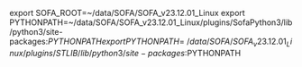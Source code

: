 export SOFA_ROOT=~/data/SOFA/SOFA_v23.12.01_Linux
export PYTHONPATH=~/data/SOFA/SOFA_v23.12.01_Linux/plugins/SofaPython3/lib/python3/site-packages:$PYTHONPATH
export PYTHONPATH=~/data/SOFA/SOFA_v23.12.01_Linux/plugins/STLIB/lib/python3/site-packages:$PYTHONPATH